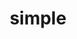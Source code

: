 ---
title: simple
slug: simple
github_link: https://github.com/chuguixin/simple
demo_preview: http://jser.it
demo_screenshot: 
description: Simple, fresh, Minimal
---